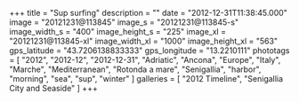 +++
title = "Sup surfing"
description = ""
date = "2012-12-31T11:38:45.000"
image = "20121231@113845"
image_s = "20121231@113845-s"
image_width_s = "400"
image_height_s = "225"
image_xl = "20121231@113845-xl"
image_width_xl = "1000"
image_height_xl = "563"
gps_latitude = "43.7206138833333"
gps_longitude = "13.2210111"
phototags = [ "2012", "2012-12", "2012-12-31", "Adriatic", "Ancona", "Europe", "Italy", "Marche", "Mediterranean", "Rotonda a mare", "Senigallia", "harbor", "morning", "sea", "sup", "winter" ]
galleries = [ "2012 Timeline", "Senigallia City and Seaside" ]
+++
